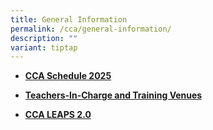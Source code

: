 ```yaml
---
title: General Information
permalink: /cca/general-information/
description: ""
variant: tiptap
---
```

<ul>
<li>
<p><strong><a href="/files/CCA/2025_CCA_Schedule__Tue___Fri__v6201124_Student_version_for_sch_website.pdf" rel="noopener noreferrer nofollow" target="_blank">CCA Schedule 2025</a></strong>
</p>
</li>
<li>
<p><strong><a href="/files/CCA/2025_CCA_Teacher___venues__For_Sch_website_.pdf" rel="noopener noreferrer nofollow" target="_blank">Teachers-In-Charge and Training Venues</a></strong>
</p>
</li>
<li>
<p><strong><a href="/files/LEAPS%202.pdf" rel="noopener noreferrer nofollow" target="_blank">CCA LEAPS 2.0</a></strong>
</p>
</li>
</ul>
<p></p>